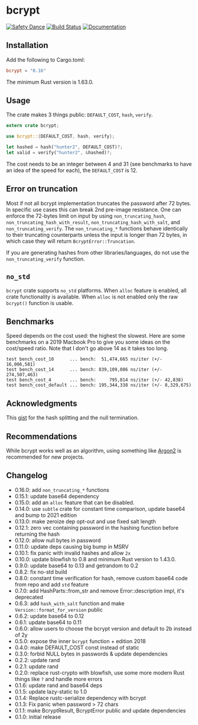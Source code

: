# bcrypt

[![Safety Dance](https://img.shields.io/badge/unsafe-forbidden-success.svg)](https://github.com/rust-secure-code/safety-dance/)
[![Build Status](https://travis-ci.org/Keats/rust-bcrypt.svg)](https://travis-ci.org/Keats/rust-bcrypt)
[![Documentation](https://docs.rs/bcrypt/badge.svg)](https://docs.rs/bcrypt)

## Installation
Add the following to Cargo.toml:

```toml
bcrypt = "0.16"
```

The minimum Rust version is 1.63.0.

## Usage
The crate makes 3 things public: `DEFAULT_COST`, `hash`, `verify`.

```rust
extern crate bcrypt;

use bcrypt::{DEFAULT_COST, hash, verify};

let hashed = hash("hunter2", DEFAULT_COST)?;
let valid = verify("hunter2", &hashed)?;
```

The cost needs to be an integer between 4 and 31 (see benchmarks to have an idea of the speed for each), the `DEFAULT_COST` is 12.

## Error on truncation
Most if not all bcrypt implementation truncates the password after 72 bytes. In specific use cases this can break 2nd pre-image resistance. 
One can enforce the 72-bytes limit on input by using `non_truncating_hash`, `non_truncating_hash_with_result`, `non_truncating_hash_with_salt`, and `non_truncating_verify`. 
The `non_truncating_*` functions behave identically to their truncating counterparts unless the input is longer than 72 bytes, in which case they will return `BcryptError::Truncation`.

If you are generating hashes from other libraries/languages, do not use the `non_truncating_verify` function.

## `no_std`

`bcrypt` crate supports `no_std` platforms. When `alloc` feature is enabled,
all crate functionality is available.  When `alloc` is not enabled only the
raw `bcrypt()` function is usable.

## Benchmarks
Speed depends on the cost used: the highest the slowest.
Here are some benchmarks on a 2019 Macbook Pro to give you some ideas on the cost/speed ratio.
Note that I don't go above 14 as it takes too long.

```
test bench_cost_10      ... bench:  51,474,665 ns/iter (+/- 16,006,581)
test bench_cost_14      ... bench: 839,109,086 ns/iter (+/- 274,507,463)
test bench_cost_4       ... bench:     795,814 ns/iter (+/- 42,838)
test bench_cost_default ... bench: 195,344,338 ns/iter (+/- 8,329,675)
```

## Acknowledgments
This [gist](https://gist.github.com/rgdmarshall/ae3dc072445ed88b357a) for the hash splitting and the null termination.

## Recommendations
While bcrypt works well as an algorithm, using something like [Argon2](https://en.wikipedia.org/wiki/Argon2) is recommended
for new projects.

## Changelog

* 0.16.0: add `non_truncating_*` functions
* 0.15.1: update base64 dependency
* 0.15.0: add an `alloc` feature that can be disabled.
* 0.14.0: use `subtle` crate for constant time comparison, update base64 and bump to 2021 edition
* 0.13.0: make zeroize dep opt-out and use fixed salt length
* 0.12.1: zero vec containing password in the hashing function before returning the hash
* 0.12.0: allow null bytes in password
* 0.11.0: update deps causing big bump in MSRV
* 0.10.1: fix panic with invalid hashes and allow `2x`
* 0.10.0: update blowfish to 0.8 and minimum Rust version to 1.43.0.
* 0.9.0: update base64 to 0.13 and getrandom to 0.2
* 0.8.2: fix no-std build
* 0.8.0: constant time verification for hash, remove custom base64 code from repo and add `std` feature
* 0.7.0: add HashParts::from_str and remove Error::description impl, it's deprecated
* 0.6.3: add `hash_with_salt` function and make `Version::format_for_version` public
* 0.6.2: update base64 to 0.12
* 0.6.1: update base64 to 0.11
* 0.6.0: allow users to choose the bcrypt version and default to 2b instead of 2y
* 0.5.0: expose the inner `bcrypt` function + edition 2018
* 0.4.0: make DEFAULT_COST const instead of static
* 0.3.0: forbid NULL bytes in passwords & update dependencies
* 0.2.2: update rand
* 0.2.1: update rand
* 0.2.0: replace rust-crypto with blowfish, use some more modern Rust things like `?` and handle more errors
* 0.1.6: update rand and base64 deps
* 0.1.5: update lazy-static to 1.0
* 0.1.4: Replace rustc-serialize dependency with bcrypt
* 0.1.3: Fix panic when password > 72 chars
* 0.1.1: make BcryptResult, BcryptError public and update dependencies
* 0.1.0: initial release
